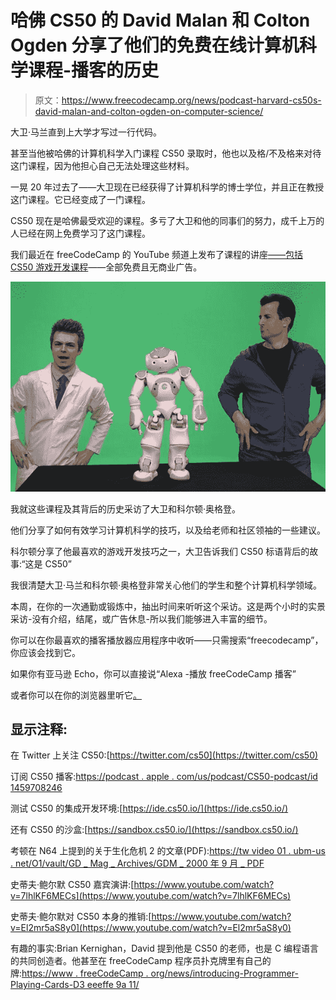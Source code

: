# 哈佛 CS50 的 David Malan 和 Colton Ogden 分享了他们的免费在线计算机科学课程-播客的历史

> 原文：<https://www.freecodecamp.org/news/podcast-harvard-cs50s-david-malan-and-colton-ogden-on-computer-science/>

大卫·马兰直到上大学才写过一行代码。

甚至当他被哈佛的计算机科学入门课程 CS50 录取时，他也以及格/不及格来对待这门课程，因为他担心自己无法处理这些材料。

一晃 20 年过去了——大卫现在已经获得了计算机科学的博士学位，并且正在教授这门课程。它已经变成了一门课程。

CS50 现在是哈佛最受欢迎的课程。多亏了大卫和他的同事们的努力，成千上万的人已经在网上免费学习了这门课程。

我们最近在 freeCodeCamp 的 YouTube 频道上发布了课程的讲座[——包括](https://www.youtube.com/watch?v=F0WoVEr0-44&list=PLWKjhJtqVAbmGw5fN5BQlwuug-8bDmabi) [CS50 游戏开发课程](https://www.youtube.com/watch?v=jZqYXSmgDuM&list=PLWKjhJtqVAbluXJKKbCIb4xd7fcRkpzoz)——全部免费且无商业广告。

![mooccs50_live1_605_2](img/b48b89fd83f8d9582cf957c5a2d31c43.png)

我就这些课程及其背后的历史采访了大卫和科尔顿·奥格登。

他们分享了如何有效学习计算机科学的技巧，以及给老师和社区领袖的一些建议。

科尔顿分享了他最喜欢的游戏开发技巧之一，大卫告诉我们 CS50 标语背后的故事:“这是 CS50”

我很清楚大卫·马兰和科尔顿·奥格登非常关心他们的学生和整个计算机科学领域。

本周，在你的一次通勤或锻炼中，抽出时间来听听这个采访。这是两个小时的实景采访-没有介绍，结尾，或广告休息-所以我们能够进入丰富的细节。

你可以在你最喜欢的播客播放器应用程序中收听——只需搜索“freecodecamp”，你应该会找到它。

如果你有亚马逊 Echo，你可以直接说“Alexa -播放 freeCodeCamp 播客”

或者你可以在你的浏览器里听它[。](https://podcast.freecodecamp.org/ep-71-harvard-cs50s-david-malan-and-colton-ogden-on-computer-science)

## 显示注释:

在 Twitter 上关注 CS50:[https://twitter.com/cs50](https://twitter.com/cs50)

订阅 CS50 播客:[https://podcast . apple . com/us/podcast/CS50-podcast/id 1459708246](https://podcasts.apple.com/us/podcast/cs50-podcast/id1459708246)

测试 CS50 的集成开发环境:[https://ide.cs50.io/](https://ide.cs50.io/)

还有 CS50 的沙盒:[https://sandbox.cs50.io/](https://sandbox.cs50.io/)

考顿在 N64 上提到的关于生化危机 2 的文章(PDF):[https://tw video 01 . ubm-us . net/O1/vault/GD _ Mag _ Archives/GDM _ 2000 年 9 月 _ PDF](https://twvideo01.ubm-us.net/o1/vault/GD_Mag_Archives/GDM_September_2000.pdf)

史蒂夫·鲍尔默 CS50 嘉宾演讲:[https://www.youtube.com/watch?v=7lhlKF6MECs](https://www.youtube.com/watch?v=7lhlKF6MECs)

史蒂夫·鲍尔默对 CS50 本身的推销:[https://www.youtube.com/watch?v=El2mr5aS8y0](https://www.youtube.com/watch?v=El2mr5aS8y0)

有趣的事实:Brian Kernighan，David 提到他是 CS50 的老师，也是 C 编程语言的共同创造者。他甚至在 freeCodeCamp 程序员扑克牌里有自己的牌:[https://www . freeCodeCamp . org/news/introducing-Programmer-Playing-Cards-D3 eeeffe 9a 11/](https://www.freecodecamp.org/news/introducing-programmer-playing-cards-d3eeeffe9a11/)